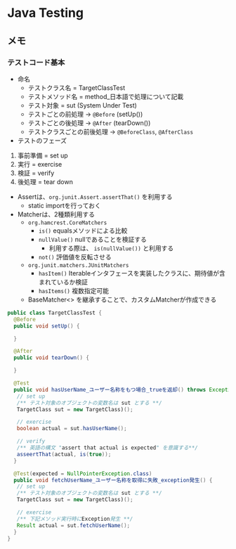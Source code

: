 # Java Testing

## メモ

### テストコード基本
- 命名
  - テストクラス名 = TargetClassTest
  - テストメソッド名 = method_日本語で処理について記載
  - テスト対象 = sut (System Under Test)
  - テストごとの前処理 -> `@Before` (setUp())
  - テストごとの後処理 -> `@After` (tearDown())
  - テストクラスごとの前後処理 -> `@BeforeClass`, `@AfterClass`
- テストのフェーズ
1. 事前準備 = set up
2. 実行 = exercise
3. 検証 = verify
4. 後処理 = tear down
- Assertは、`org.junit.Assert.assertThat()` を利用する
  - static importを行っておく
- Matcherは、2種類利用する
  - `org.hamcrest.CoreMatchers`
    - `is()`  equalsメソッドによる比較
    - `nullValue()`  nullであることを検証する
      - 利用する際は、 `is(nullValue())` と利用する
    - `not()` 評価値を反転させる
  - `org.junit.matchers.JUnitMatchers`
    - `hasItem()` Iterableインタフェースを実装したクラスに、期待値が含まれているか検証
    - `hasItems()` 複数指定可能
  - BaseMatcher<> を継承することで、カスタムMatcherが作成できる

```java
public class TargetClassTest {
  @Before
  public void setUp() {

  }

  @After
  public void tearDown() {

  }

  @Test
  public void hasUserName_ユーザー名称をもつ場合_trueを返却() throws Exception {
   // set up
   /** テスト対象のオブジェクトの変数名は sut とする **/
   TargetClass sut = new TargetClass)();

   // exercise
   boolean actual = sut.hasUserName();

   // verify
   /** 英語の構文 "assert that actual is expected" を意識する**/
   asseertThat(actual, is(true));
  }

  @Test(expected = NullPointerException.class)
  public void fetchUserName_ユーザー名称を取得に失敗_exception発生() {
   // set up
   /** テスト対象のオブジェクトの変数名は sut とする **/
   TargetClass sut = new TargetClass)();

   // exercise
   /** 下記メソッド実行時にException発生 **/
   Result actual = sut.fetchUserName();
  }
}
```

